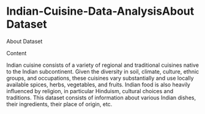 # Indian-Cuisine-Data-AnalysisAbout Dataset

About Dataset

Content

Indian cuisine consists of a variety of regional and traditional cuisines native to the Indian subcontinent. Given the diversity in soil, climate, culture, ethnic groups, and occupations, these cuisines vary substantially and use locally available spices, herbs, vegetables, and fruits. Indian food is also heavily influenced by religion, in particular Hinduism, cultural choices and traditions.
This dataset consists of information about various Indian dishes, their ingredients, their place of origin, etc.


